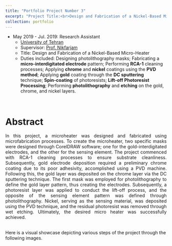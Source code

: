 ```yaml
---
title: "Portfolio Project Number 3"
excerpt: "Project Title:<br>Design and Fabrication of a Nickel-Based Micro-Heater<br/><br><img src='/images/projet1_0.png' style='max-width: 200px; max-height: 150px;' alt='Your Image'>"
collection: portfolio
---
```



* May 2019 - Jul. 2019: Research Assistant
  * [University of Tehran](https://ut.ac.ir/en)
  * Supervisor: [Prof. Nikfarjam](https://fnst.ut.ac.ir/en/~a.nikfarjam)
  * Title: Design and Fabrication of a Nickel-Based Micro-Heater
  * Duties included: Designing photolithography masks; Fabricating a **micro-interdigitated electrode** pattern; Performing **RCA-1** cleaning processes; Applying **chrome** and **nickel** coatings using the **PVD method**; Applying **gold** coating through the **DC sputtering** technique; **Spin-coating** of photoresists; **Lift-off Photoresist Processing**; Performing **photolithography** and **etching** on the gold, chrome, and nickel layers.

<br>

<h1>Abstract</h1>
<div style='text-align: justify;'>
In this project, a microheater was designed and fabricated using microfabrication processes. To create the microheater, two specific masks were designed through CorelDRAW software; one for the gold-interdigitated electrodes, and the other for the sensing element. The project commenced with RCA-1 cleaning processes to ensure substrate cleanliness. Subsequently, gold electrode deposition required a preliminary chrome coating due to its poor adhesivity, accomplished using a PVD machine. Following this, the gold layer was deposited on the chrome layer via the DC sputtering technique. The first mask was employed for photolithography to define the gold layer pattern, thus creating the electrodes. Subsequently, a photoresist layer was applied to conduct the lift-off process, and the opposite of the sensing element pattern was defined through photolithography. Nickel, serving as the sensing material, was deposited using the PVD technique, and the residual photoresist was removed through wet etching. Ultimately, the desired micro heater was successfully achieved.
 <br>
 <br>
</div>

Here is a visual showcase depicting various steps of the project through the following images.


<html>
<head>
    <style>
     

        /* Style for the left column */
        .column-left {
            float: left;
            width: 50%;
        }

        /* Style for the right column */
        .column-right {
            float: left;
            width: 50%;
        }

        /* Style for the image container */
        .image-container {
            max-width: 300px; /* Set the maximum width for your images */
            margin-bottom: 20px; /* Add spacing between images and captions */
            font-size: 20px; /* Adjust the value to your preferred font size */
        }

        /* Style for images */
        .image-container img {
            width: 100%; /* Make the image width match the container width */
            height: auto; /* Maintain aspect ratio */
        }

        /* Style for captions */
        .image-container figcaption {
            text-align: center; /* Center-align the caption */
        }

        
        /* Style for the "Fig." label */
        .fig-caption {
           font-weight: bold; /* Make the "Fig." text bold */
            font-size: 20px; /* Set the desired font size (adjust the value as needed) */
        }

    </style>
</head>
<body>


<div class="column-left">
    <!-- Content for the left column goes here -->
    <h2>The showcase</h2>

    <!-- Image container with caption -->
    <div class="image-container">
        <img src='/images/projet1_1.PNG' alt="Image Alt Text">
        <figcaption><span class="fig-caption">Fig.1</span>: The first mask layer designed for chrome/gold layer photolithography using CorelDRAW software.</figcaption>
    </div>

    <div class="image-container">
        <img src='/images/projet1_3.JPG' alt="Image Alt Text">
        <figcaption><span class="fig-caption">Fig.3</span>: Preparing the samples for gold coating by positioning them on the DC sputtering machine.</figcaption>
    </div>

    <div class="image-container">
        <img src='/images/projet1_5.JPG' alt="Image Alt Text">
        <figcaption><span class="fig-caption">Fig.5</span>: Inserting the mask into the lithography machine and precisely aligning it with the mask aligners to ensure accurate positioning in the manufacturing process.</figcaption>
    </div>

        <div class="image-container">
        <img src='/images/projet1_7.JPG' alt="Image Alt Text">
        <figcaption><span class="fig-caption">Fig.7</span>: Samples following the completion of the gold etching process.</figcaption>
    </div>

    <div class="image-container">
        <img src='/images/projet1_90.JPG' alt="Image Alt Text">
        <figcaption><span class="fig-caption">Fig.9</span>: The outcome of the photolithography process using the second mask on the photoresist.</figcaption>
    </div>

    <div class="image-container">
        <img src='/images/projet1_11.JPG' alt="Image Alt Text">
        <figcaption><span class="fig-caption">Fig.11</span>: Positioning the samples within their designated location within the Physical Vapor Deposition (PVD) device.</figcaption>
    </div>
    
    <!-- Add similar code for other images and captions -->
</div>

<div class="column-right">
    <!-- Content for the right column goes here -->
    <h2>.</h2>

    <!-- Image container with caption -->
    <div class="image-container">
        <img src='/images/projet1_2.PNG' alt="Image Alt Text">
        <figcaption><span class="fig-caption">Fig.2</span>: The second mask layer was created using CorelDRAW software specifically for nickel layer photolithography.</figcaption>
    </div>

    <div class="image-container">
        <img src='/images/projet1_4.JPG' alt="Image Alt Text">
        <figcaption><span class="fig-caption">Fig.4</span>: Following gold DC sputtering, the sample exhibits a mirror-like surface, indicative of the precise layering and quality of the deposited material.</figcaption>
    </div>

    <div class="image-container">
        <img src='/images/projet1_6.JPG' alt="Image Alt Text">
        <figcaption><span class="fig-caption">Fig.6</span>: Immerse the sample in the gold etchant.</figcaption>
    </div>    

    <div class="image-container">
        <img src='/images/projet1_8.JPG' alt="Image Alt Text">
        <figcaption><span class="fig-caption">Fig.8</span>: Examine the gold-patterned interdigitated fingers under the Compound Light Microscope.</figcaption>
    </div>  

    <div class="image-container">
        <img src='/images/projet1_10.JPG' alt="Image Alt Text">
        <figcaption><span class="fig-caption">Fig.10</span>: Preparing the samples for insertion into the Physical Vapor Deposition (PVD) device.</figcaption>
    </div>

    <div class="image-container">
        <img src='/images/projet1_12.JPG' alt="Image Alt Text">
        <figcaption><span class="fig-caption">Fig.12</span>: The final device</figcaption>
    </div>      
    <!-- Add similar code for other images and captions -->
</div>

<div class="clearfix"></div> <!-- Clear the float after the columns -->

</body>
</html>

